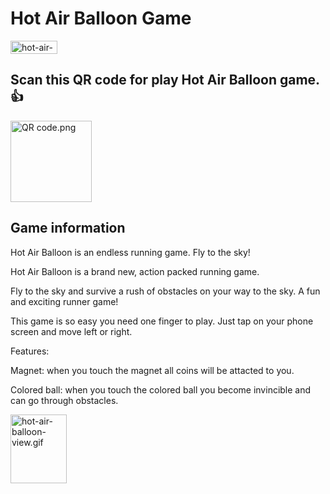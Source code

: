 # Hot Air Balloon Game

<a href="https://play.google.com/store/apps/details?id=com.fc883388.applicationsinfo" target="_blank">
  <img width="75" height="21" src="https://img.shields.io/badge/Hot %20Air%20Ballon-play-game?style=flat-square" alt="hot-air-balloon-qr-code.png" 
/></a>

## Scan this QR code for play Hot Air Balloon game. :thumbsup: 

<a href="https://play.google.com/store/apps/details?id=com.fc883388.applicationsinfo" target="blank"><img src="https://github.com/user-attachments/assets/ac6540cd-4f7d-47b3-9531-dba3245b61a4" width="130" alt="QR code.png" /></a>

## Game information 

Hot Air Balloon is an endless running game. Fly to the sky!

Hot Air Balloon is a brand new, action packed running game.

Fly to the sky and survive a rush of obstacles on your way to the sky. A fun and exciting runner game!

This game is so easy you need one finger to play. Just tap on your phone screen and move left or right.

Features:

Magnet: when you touch the magnet all coins will be attacted to you.

Colored ball: when you touch the colored ball you become invincible and can go through obstacles.

<p 
  <a href="https://github.com/user-attachments/assets/06882132-4b3d-49dd-ba93-9dad4d9a6d4f/" target="blank"><img src="https://github.com/user-attachments/assets/06882132-4b3d-49dd-ba93-9dad4d9a6d4f" width="90" height=110" alt="hot-air-balloon-view.gif" /></a>
</p> 
